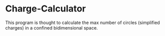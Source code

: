 # Charge-Calculator

This program is thought to calculate the max number of circles (simplified charges) in a confined bidimensional space.

